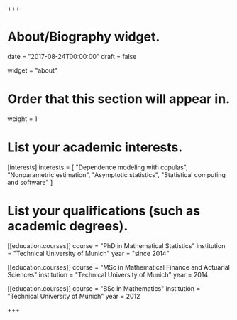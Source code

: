 +++
# About/Biography widget.

date = "2017-08-24T00:00:00"
draft = false

widget = "about"

# Order that this section will appear in.
weight = 1

# List your academic interests.
[interests]
  interests = [
    "Dependence modeling with copulas",
    "Nonparametric estimation",
    "Asymptotic statistics",
    "Statistical computing and software"
  ]

# List your qualifications (such as academic degrees).
[[education.courses]]
  course = "PhD in Mathematical Statistics"
  institution = "Technical University of Munich"
  year = "since 2014"

[[education.courses]]
  course = "MSc in Mathematical Finance and Actuarial Sciences"
  institution = "Technical University of Munich"
  year = 2014

[[education.courses]]
  course = "BSc in Mathematics"
  institution = "Technical University of Munich"
  year = 2012
 
+++
